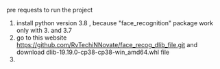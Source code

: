 pre requests to run the project

1. install python version 3.8 , because "face_recognition" package work only with 3. and 3.7
2. go to this website https://github.com/RvTechiNNovate/face_recog_dlib_file.git and download dlib-19.19.0-cp38-cp38-win_amd64.whl file
3. 
